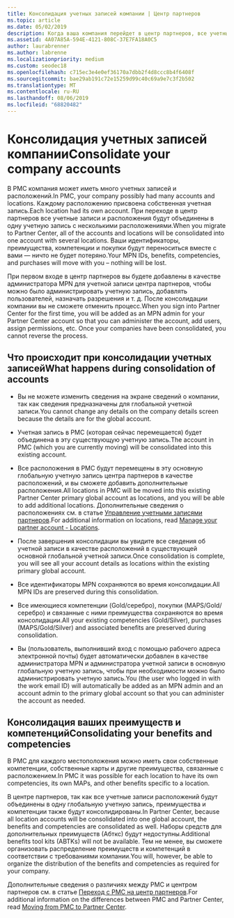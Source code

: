 ```yaml
---
title: Консолидация учетных записей компании | Центр партнеров
ms.topic: article
ms.date: 05/02/2019
description: Когда ваша компания перейдет в центр партнеров, все учетные записи будут объединены в одну учетную запись.
ms.assetid: 4A07A85A-594E-4121-808C-37E7FA18A0C5
author: laurabrenner
ms.author: labrenne
ms.localizationpriority: medium
ms.custom: seodec18
ms.openlocfilehash: c715ec3e4e0ef36170a7dbb2f4d8ccc8b4f6408f
ms.sourcegitcommit: bae29ab191c72e15259d99c40c69a9e7c3f2b502
ms.translationtype: MT
ms.contentlocale: ru-RU
ms.lasthandoff: 08/06/2019
ms.locfileid: "68820482"
---
```

# <a name="consolidate-your-company-accounts"></a><span data-ttu-id="053a2-103">Консолидация учетных записей компании</span><span class="sxs-lookup"><span data-stu-id="053a2-103">Consolidate your company accounts</span></span>

<span data-ttu-id="053a2-104">В PMC компания может иметь много учетных записей и расположений.</span><span class="sxs-lookup"><span data-stu-id="053a2-104">In PMC, your company possibly had many accounts and locations.</span></span> <span data-ttu-id="053a2-105">Каждому расположению присвоена собственная учетная запись.</span><span class="sxs-lookup"><span data-stu-id="053a2-105">Each location had its own account.</span></span> <span data-ttu-id="053a2-106">При переходе в центр партнеров все учетные записи и расположения будут объединены в одну учетную запись с несколькими расположениями.</span><span class="sxs-lookup"><span data-stu-id="053a2-106">When you migrate to Partner Center, all of the accounts and locations will be consolidated into one account with several locations.</span></span> <span data-ttu-id="053a2-107">Ваши идентификаторы, преимущества, компетенции и покупки будут переноситься вместе с вами — ничто не будет потеряно.</span><span class="sxs-lookup"><span data-stu-id="053a2-107">Your MPN IDs, benefits, competencies, and purchases will move with you – nothing will be lost.</span></span> 

<span data-ttu-id="053a2-108">При первом входе в центр партнеров вы будете добавлены в качестве администратора MPN для учетной записи центра партнеров, чтобы можно было администрировать учетную запись, добавлять пользователей, назначать разрешения и т. д. После консолидации компании вы не сможете отменить процесс.</span><span class="sxs-lookup"><span data-stu-id="053a2-108">When you sign into Partner Center for the first time, you will be added as an MPN admin for your Partner Center account so that you can administer the account, add users, assign permissions, etc. Once your companies have been consolidated, you cannot reverse the process.</span></span>

## <a name="what-happens-during-consolidation-of-accounts"></a><span data-ttu-id="053a2-109">Что происходит при консолидации учетных записей</span><span class="sxs-lookup"><span data-stu-id="053a2-109">What happens during consolidation of accounts</span></span>

- <span data-ttu-id="053a2-110">Вы не можете изменить сведения на экране сведений о компании, так как сведения предназначены для глобальной учетной записи.</span><span class="sxs-lookup"><span data-stu-id="053a2-110">You cannot change any details on the company details screen because the details are for the global account.</span></span> 

- <span data-ttu-id="053a2-111">Учетная запись в PMC (которая сейчас перемещается) будет объединена в эту существующую учетную запись.</span><span class="sxs-lookup"><span data-stu-id="053a2-111">The account in PMC (which you are currently moving) will be consolidated into this existing account.</span></span> 

- <span data-ttu-id="053a2-112">Все расположения в PMC будут перемещены в эту основную глобальную учетную запись центра партнеров в качестве расположений, и вы сможете добавить дополнительные расположения.</span><span class="sxs-lookup"><span data-stu-id="053a2-112">All locations in PMC will be moved into this existing Partner Center primary global account as locations, and you will be able to add additional locations.</span></span> <span data-ttu-id="053a2-113">Дополнительные сведения о расположениях см. в статье [Управление учетными записями партнеров](manage-locations.md).</span><span class="sxs-lookup"><span data-stu-id="053a2-113">For additional information on locations, read  [Manage your partner account - Locations](manage-locations.md).</span></span>

- <span data-ttu-id="053a2-114">После завершения консолидации вы увидите все сведения об учетной записи в качестве расположений в существующей основной глобальной учетной записи.</span><span class="sxs-lookup"><span data-stu-id="053a2-114">Once consolidation is complete, you will see all your account details as locations within the existing primary global account.</span></span>

- <span data-ttu-id="053a2-115">Все идентификаторы MPN сохраняются во время консолидации.</span><span class="sxs-lookup"><span data-stu-id="053a2-115">All MPN IDs are preserved during this consolidation.</span></span>

- <span data-ttu-id="053a2-116">Все имеющиеся компетенции (Gold/серебро), покупки (MAPS/Gold/серебро) и связанные с ними преимущества сохраняются во время консолидации.</span><span class="sxs-lookup"><span data-stu-id="053a2-116">All your existing competencies (Gold/Silver), purchases (MAPS/Gold/Silver) and associated benefits are preserved during consolidation.</span></span>

- <span data-ttu-id="053a2-117">Вы (пользователь, выполнивший вход с помощью рабочего адреса электронной почты) будет автоматически добавлен в качестве администратора MPN и администратора учетной записи в основную глобальную учетную запись, чтобы при необходимости можно было администрировать учетную запись.</span><span class="sxs-lookup"><span data-stu-id="053a2-117">You (the user who logged in with the work email ID) will automatically be added as an MPN admin and an account admin to the primary global account so that you can administer the account as needed.</span></span> 


## <a name="consolidating-your-benefits-and-competencies"></a><span data-ttu-id="053a2-118">Консолидация ваших преимуществ и компетенций</span><span class="sxs-lookup"><span data-stu-id="053a2-118">Consolidating your benefits and competencies</span></span>

<span data-ttu-id="053a2-119">В PMC для каждого местоположения можно иметь свои собственные компетенции, собственные карты и другие преимущества, связанные с расположением.</span><span class="sxs-lookup"><span data-stu-id="053a2-119">In PMC it was possible for each location to have its own competencies, its own MAPs, and other benefits specific to a location.</span></span>

<span data-ttu-id="053a2-120">В центре партнеров, так как все учетные записи расположений будут объединены в одну глобальную учетную запись, преимущества и компетенции также будут консолидированы.</span><span class="sxs-lookup"><span data-stu-id="053a2-120">In Partner Center, because all location accounts will be consolidated into one global account, the benefits and competencies are consolidated as well.</span></span> <span data-ttu-id="053a2-121">Наборы средств для дополнительных преимуществ (Абткс) будут недоступны.</span><span class="sxs-lookup"><span data-stu-id="053a2-121">Additional benefits tool kits (ABTKs) will not be available.</span></span> <span data-ttu-id="053a2-122">Тем не менее, вы сможете организовать распределение преимуществ и компетенций в соответствии с требованиями компании.</span><span class="sxs-lookup"><span data-stu-id="053a2-122">You will, however, be able to organize the distribution of the benefits and competencies as required for your company.</span></span>

<span data-ttu-id="053a2-123">Дополнительные сведения о различиях между PMC и центром партнеров см. в статье [Переход с PMC на центр партнеров](guide-to-migration.md).</span><span class="sxs-lookup"><span data-stu-id="053a2-123">For additional information on the differences between PMC and Partner Center, read [Moving from PMC to Partner Center](guide-to-migration.md).</span></span>
